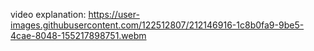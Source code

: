 video explanation: https://user-images.githubusercontent.com/122512807/212146916-1c8b0fa9-9be5-4cae-8048-155217898751.webm
